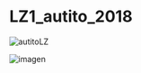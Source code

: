 # LZ1_autito_2018

![autitoLZ](https://github.com/user-attachments/assets/8935b789-e272-461a-862f-daf7bd5a09af)


![imagen](https://github.com/user-attachments/assets/2b0e4828-9bf6-43e1-aa19-23e38aa90589)

